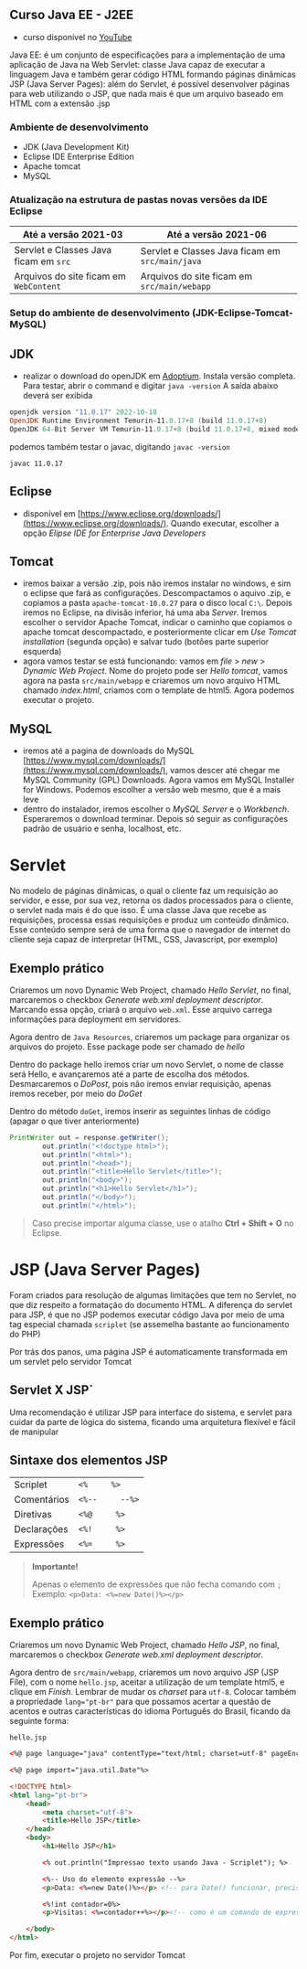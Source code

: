 ## Curso Java EE - J2EE
- curso disponível no [YouTube](https://www.youtube.com/playlist?list=PLbEOwbQR9lqz9AnwhrrOLz9cz1-TxoiUg)

Java EE: é um conjunto de especificações para a implementação de uma aplicação de Java na Web
Servlet: classe Java capaz de executar a linguagem Java e também gerar código HTML formando páginas dinâmicas
JSP (Java Server Pages): além do Servlet, é possível desenvolver páginas para web utilizando o JSP, que nada mais é que um arquivo baseado em HTML com a extensão .jsp

### Ambiente de desenvolvimento
- JDK (Java Development Kit)
- Eclipse IDE Enterprise Edition
- Apache tomcat
- MySQL

### Atualização na estrutura de pastas novas versões da IDE Eclipse

| Até a versão 2021-03  | Até a versão 2021-06 |
| ------------- | ------------- |
| Servlet e Classes Java ficam em `src` | Servlet e Classes Java ficam em `src/main/java`  |
| Arquivos do site ficam em `WebContent`  | Arquivos do site ficam em `src/main/webapp`  |

### Setup do ambiente de desenvolvimento (JDK-Eclipse-Tomcat-MySQL)
## JDK
- realizar o download do openJDK em [Adoptium](https://adoptium.net/temurin/releases/?version=11). Instala versão completa. Para testar, abrir o command e digitar `java -version`
A saída abaixo deverá ser exibida

```powershell
openjdk version "11.0.17" 2022-10-18
OpenJDK Runtime Environment Temurin-11.0.17+8 (build 11.0.17+8)
OpenJDK 64-Bit Server VM Temurin-11.0.17+8 (build 11.0.17+8, mixed mode)
```

podemos também testar o javac, digitando `javac -version`
```
javac 11.0.17
```
## Eclipse
- disponível em [https://www.eclipse.org/downloads/](https://www.eclipse.org/downloads/). Quando executar, escolher a opção *Elipse IDE for Enterprise Java Developers*

## Tomcat
- iremos baixar a versão .zip, pois não iremos instalar no windows, e sim o eclipse que fará as configurações. Descompactamos o aquivo .zip, e copiamos a pasta `apache-tomcat-10.0.27` para o disco local `C:\`. Depois iremos no Eclipse, na divisão inferior, há uma aba *Server*. Iremos escolher o servidor Apache Tomcat, indicar o caminho que copiamos o apache tomcat descompactado, e posteriormente clicar em *Use Tomcat installation* (segunda opção) e salvar tudo (botões parte superior esquerda)
- agora vamos testar se está funcionando: vamos em *file* > *new* > *Dynamic Web Project*. Nome do projeto pode ser *Hello tomcat*, vamos agora na pasta `src/main/webapp` e criaremos um novo arquivo HTML chamado *index.html*, criamos com o template de html5. Agora podemos executar o projeto.

## MySQL
- iremos até a pagina de downloads do MySQL [https://www.mysql.com/downloads/](https://www.mysql.com/downloads/), vamos descer até chegar me MySQL Community (GPL) Downloads. Agora vamos em MySQL Installer for Windows. Podemos escolher a versão web mesmo, que é a mais leve
- dentro do instalador, iremos escolher o *MySQL Server* e o *Workbench*. Esperaremos o download terminar. Depois só seguir as configurações padrão de usuário e senha, localhost, etc.

# Servlet
No modelo de páginas dinâmicas, o qual o cliente faz um requisição ao servidor, e esse, por sua vez, retorna os dados processados para o cliente, o servlet nada mais é do que isso. É uma classe Java que recebe as requisições, processa essas requisições e produz um conteúdo dinâmico. Esse conteúdo sempre será de uma forma que o navegador de internet do cliente seja capaz de interpretar (HTML, CSS, Javascript, por exemplo)

## Exemplo prático
Criaremos um novo Dynamic Web Project, chamado *Hello Servlet*, no final, marcaremos o checkbox *Generate web.xml deployment descriptor*. Marcando essa opção, criará o arquivo ```web.xml```. Esse arquivo carrega informações para deployment em servidores.

Agora dentro de `Java Resources`, criaremos um package para organizar os arquivos do projeto. Esse package pode ser chamado de *hello*

Dentro do package hello iremos criar um novo Servlet, o nome de classe será Hello, e avançaremos até a parte de escolha dos métodos. Desmarcaremos o *DoPost*, pois não iremos enviar requisição, apenas iremos receber, por meio do *DoGet*

Dentro do método `doGet`, iremos inserir as seguintes linhas de código (apagar o que tiver anteriormente)
```java
PrintWriter out = response.getWriter();
		out.println("<!doctype html>");
		out.println("<html>");
		out.println("<head>");
		out.println("<title>Hello Servlet</title>");
		out.println("<body>");
		out.println("<h1>Hello Servlet</h1>");
		out.println("</body>");
		out.println("</html>");
```
>Caso precise importar alguma classe, use o atalho **Ctrl + Shift + O** no Eclipse.

# JSP (Java Server Pages)
Foram criados para resolução de algumas limitações que tem no Servlet, no que diz respeito a formatação do documento HTML. A diferença do servlet para JSP, é que no JSP podemos executar código Java por meio de uma tag especial chamada `scriplet` (se assemelha bastante ao funcionamento do PHP)

Por trás dos panos, uma página JSP é automaticamente transformada em um servlet pelo servidor Tomcat

## Servlet X JSP`
Uma recomendação é utilizar JSP para interface do sistema, e servlet para cuidar da parte de lógica do sistema, ficando uma arquitetura flexível e fácil de manipular

## Sintaxe dos elementos JSP

|   |  |
| ------------- | ------------- |
| Scriplet | `<%     %>`  |
| Comentários | `<%--     --%>`  |
| Diretivas | `<%@     %>`  |
| Declarações | `<%!     %>`  |
| Expressões | `<%=     %>`  |

>**Importante!**
>
>Apenas o elemento de expressões que não fecha comando com `;`<br />
>Exemplo: `<p>Data: <%=new Date()%></p>`

## Exemplo prático
Criaremos um novo Dynamic Web Project, chamado *Hello JSP*, no final, marcaremos o checkbox *Generate web.xml deployment descriptor*.

Agora dentro de `src/main/webapp`, criaremos um novo arquivo JSP (JSP File), com o nome `hello.jsp`, aceitar a utilização de um template html5, e clique em *Finish*. Lembrar de mudar os *charset* para `utf-8`. Colocar também a propriedade `lang="pt-br"` para que possamos acertar a questão de acentos e outras características do idioma Português do Brasil, ficando da seguinte forma:

`hello.jsp`
```html
<%@ page language="java" contentType="text/html; charset=utf-8" pageEncoding="utf-8">

<%@ page import="java.util.Date"%>

<!DOCTYPE html>
<html lang="pt-br">
	<head>
		<meta charset="utf-8">
		<title>Hello JSP</title>
	</head>
	<body>
		<h1>Hello JSP</h1>

		<% out.println("Impressao texto usando Java - Scriplet"); %>

		<%-- Uso do elemento expressão --%>
		<p>Data: <%=new Date()%></p> <!-- para Date() funcionar, precisa importar no começo do documento usando Diretivas -->

		<%!int contador=0%>
		<p>Visitas: <%=contador++%></p><!-- como é um comando de expressão, ele vai diretamente para o formato documento html -->

	</body>
</html>
```
Por fim, executar o projeto no servidor Tomcat